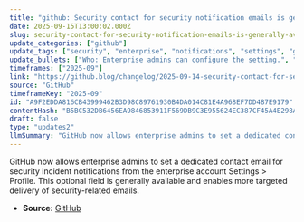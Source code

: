 ```yaml
---
title: "github: Security contact for security notification emails is generally available"
date: 2025-09-15T13:00:02.000Z
slug: security-contact-for-security-notification-emails-is-generally-available
update_categories: ["github"]
update_tags: ["security", "enterprise", "notifications", "settings", "general-availability", "github-blog"]
update_bullets: ["Who: Enterprise admins can configure the setting.", "What: A dedicated 'security contact' email for security incident notifications.", "Where: Settings > Profile in the enterprise account.", "Status: Generally available (GA).", "Purpose: Ensures security notifications are sent to the appropriate contact for faster response.", "Optional: The field is not mandatory but recommended for targeted security communications."]
timeframes: ["2025-09"]
link: "https://github.blog/changelog/2025-09-14-security-contact-for-security-notification-emails-is-generally-available"
source: "GitHub"
timeframeKey: "2025-09"
id: "A9F2EDDA816CB43999462B3D98C89761930B4DA014C81E4A968EF7DD487E9179"
contentHash: "B5BC532DB6456EA9846853911F569DB9C3E955624EC387CF45A4E298A7893262"
draft: false
type: "updates2"
llmSummary: "GitHub now allows enterprise admins to set a dedicated contact email for security incident notifications from the enterprise account Settings > Profile. This optional field is generally available and enables more targeted delivery of security-related emails."
---
```


GitHub now allows enterprise admins to set a dedicated contact email for security incident notifications from the enterprise account Settings > Profile. This optional field is generally available and enables more targeted delivery of security-related emails.

- **Source:** [GitHub](https://github.blog/changelog/2025-09-14-security-contact-for-security-notification-emails-is-generally-available)
